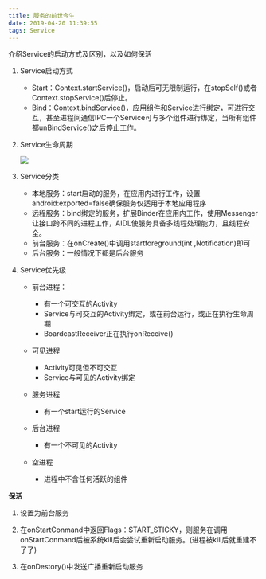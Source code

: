 ```yaml
---
title: 服务的前世今生
date: 2019-04-20 11:39:55
tags: Service
---
```


介绍Service的启动方式及区别，以及如何保活

<!-- more -->

1. Service启动方式

   - Start：Context.startService()，启动后可无限制运行，在stopSelf()或者Context.stopService()后停止。
   - Bind：Context.bindService()，应用组件和Service进行绑定，可进行交互，甚至进程间通信IPC一个Service可与多个组件进行绑定，当所有组件都unBindService()之后停止工作。

   

2. Service生命周期

   ![](https://github.com/hadyang/interview/raw/master/android/images/service_life.png)

   

3. Service分类

   - 本地服务：start启动的服务，在应用内进行工作，设置android:exported=false确保服务仅适用于本地应用程序
   - 远程服务：bind绑定的服务，扩展Binder在应用内工作，使用Messenger让接口跨不同的进程工作，AIDL使服务具备多线程处理能力，且线程安全。
   - 前台服务：在onCreate()中调用startforeground(int ,Notification)即可
   - 后台服务：一般情况下都是后台服务

   

4. Service优先级

   - 前台进程：
     - 有一个可交互的Activity
     - Service与可交互的Activity绑定，或在前台运行，或正在执行生命周期
     - BoardcastReceiver正在执行onReceive()
   - 可见进程
     - Activity可见但不可交互
     - Service与可见的Activity绑定
   - 服务进程

     - 有一个start运行的Service
   - 后台进程

     - 有一个不可见的Activity
   - 空进程

     - 进程中不含任何活跃的组件

     

**保活**

   1. 设置为前台服务

   2. 在onStartConmand中返回Flags：START_STICKY，则服务在调用onStartConmand后被系统kill后会尝试重新启动服务。(进程被kill后就重建不了了)

   3. 在onDestory()中发送广播重新启动服务

   

